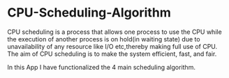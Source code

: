 # CPU-Scheduling-Algorithm
CPU scheduling is a process that allows one process to use the CPU while the execution of another process is on hold(in waiting state)
due to unavailability of any resource like I/O etc,thereby making full use of CPU. The aim of CPU scheduling is to make the system efficient, fast, and fair.

In this App I have functionalized the 4 main scheduling algorithm. 
